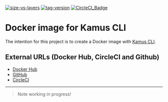 [![size-vs-layers](https://images.microbadger.com/badges/image/lozanomatheus/docker_kamus_cli:0.2.7-1.svg)](https://microbadger.com/images/lozanomatheus/docker_kamus_cli:0.2.7-1 "Size vs Layers")
[![tag-version](https://images.microbadger.com/badges/version/lozanomatheus/docker_kamus_cli:0.2.7-1.svg)](https://microbadger.com/images/lozanomatheus/docker_kamus_cli:0.2.7-1 "Tag Version")
[![CircleCI_Badge](https://img.shields.io/circleci/build/github/LozanoMatheus/docker_kamus_cli/master.svg?style=plastic)](https://circleci.com/gh/LozanoMatheus/docker_kamus_cli/tree/master)

# Docker image for Kamus CLI

The intention for this project is to create a Docker image with [Kamus CLI](https://github.com/Soluto/kamus).

## External URLs (Docker Hub, CircleCI and Github)

* [Docker Hub](https://hub.docker.com/r/lozanomatheus/kamus_cli)
* [GitHub](https://github.com/LozanoMatheus/docker_kamus_cli)
* [CircleCI](https://circleci.com/gh/LozanoMatheus/docker_kamus_cli)

---

> Note working in progress!

